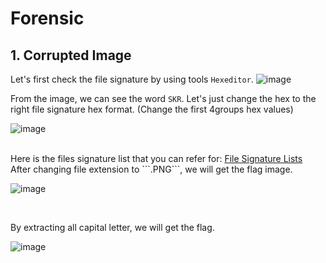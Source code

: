 # Forensic

## 1. Corrupted Image

Let's first check the file signature by using tools ```Hexeditor```.
	![image](https://user-images.githubusercontent.com/59368650/121786568-1ed99700-cbf3-11eb-8985-da087fb839f2.png)
	
From the image, we can see the word ```SKR```.
Let's just change the hex to the right file signature hex format. (Change the first 4groups hex values)

![image](https://user-images.githubusercontent.com/59368650/121786875-40d41900-cbf5-11eb-9fd8-73a5dfe47e21.png)

<br>
Here is the files signature list that you can refer for: <a href="https://en.wikipedia.org/wiki/List_of_file_signatures"> File Signature Lists </a>
<br>	
After changing file extension to ```.PNG```, we will get the flag image.

![image](https://user-images.githubusercontent.com/59368650/121786982-e6878800-cbf5-11eb-9d3c-03db0f51b05b.png)

<br>

By extracting all capital letter, we will get the flag.

![image](https://user-images.githubusercontent.com/59368650/121787024-4120e400-cbf6-11eb-8ff4-ecc8744b7f42.png)


	
